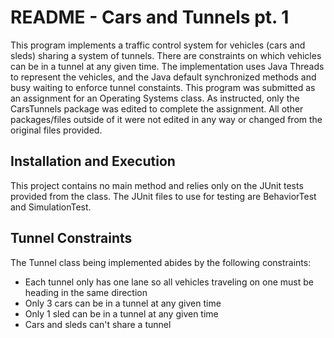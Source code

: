 # README - Cars and Tunnels pt. 1

This program implements a traffic control system for vehicles (cars and sleds) sharing a system of tunnels. There are constraints on which vehicles can be in a tunnel at any given time. The implementation uses Java Threads to represent the vehicles, and the Java default synchronized methods and busy waiting to enforce tunnel constaints. This program was submitted as an assignment for an Operating Systems class. As instructed, only the CarsTunnels package was edited to complete the assignment. All other packages/files outside of it were not edited in any way or changed from the original files provided. 

## Installation and Execution 

This project contains no main method and relies only on the JUnit tests provided from the class. The JUnit files to use for testing are BehaviorTest and SimulationTest. 

## Tunnel Constraints 

The Tunnel class being implemented abides by the following constraints: 

* Each tunnel only has one lane so all vehicles traveling on one must be heading in the same direction 
* Only 3 cars can be in a tunnel at any given time 
* Only 1 sled can be in a tunnel at any given time 
* Cars and sleds can't share a tunnel 